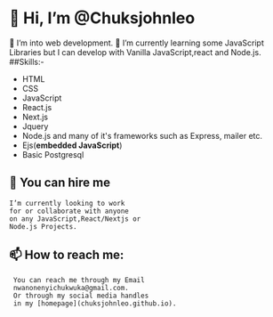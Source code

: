  # 👋 Hi, I’m @Chuksjohnleo
   👀 I’m into web development.
   🌱 I’m currently learning some
   JavaScript Libraries but I can develop with
    Vanilla JavaScript,react and Node.js.
##Skills:-
* HTML 
* CSS
* JavaScript 
* React.js
* Next.js
* Jquery 
* Node.js and many of it's frameworks such as
  Express, mailer etc.
* Ejs(**embedded JavaScript**)
* Basic Postgresql 


 ## 💞️ You can hire me
    I’m currently looking to work 
    for or collaborate with anyone 
    on any JavaScript,React/Nextjs or 
    Node.js Projects.

 ## 📫 How to reach me:
     You can reach me through my Email
     nwanonenyichukwuka@gmail.com.
     Or through my social media handles
     in my [homepage](chuksjohnleo.github.io).





